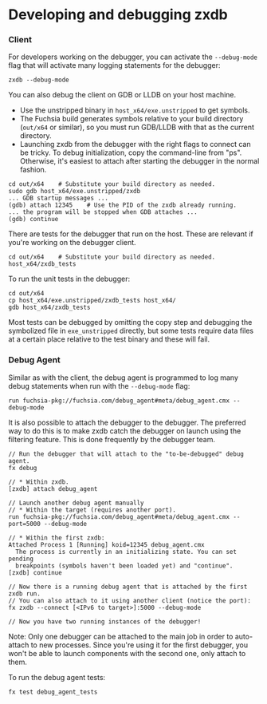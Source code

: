 # Developing and debugging zxdb

### Client

For developers working on the debugger, you can activate the `--debug-mode` flag that will activate
many logging statements for the debugger:

```
zxdb --debug-mode
```

You can also debug the client on GDB or LLDB on your host machine.

  * Use the unstripped binary in `host_x64/exe.unstripped` to get symbols.
  * The Fuchsia build generates symbols relative to your build directory (`out/x64` or similar), so
    you must run GDB/LLDB with that as the current directory.
  * Launching zxdb from the debugger with the right flags to connect can be tricky. To debug
    initialization, copy the command-line from "ps". Otherwise, it's easiest to attach after
    starting the debugger in the normal fashion.

```posix-terminal
cd out/x64    # Substitute your build directory as needed.
sudo gdb host_x64/exe.unstripped/zxdb
... GDB startup messages ...
(gdb) attach 12345    # Use the PID of the zxdb already running.
... the program will be stopped when GDB attaches ...
(gdb) continue
```

There are tests for the debugger that run on the host. These are relevant if you're working on the
debugger client.

```posix-terminal
cd out/x64    # Substitute your build directory as needed.
host_x64/zxdb_tests
```

To run the unit tests in the debugger:

```posix-terminal
cd out/x64
cp host_x64/exe.unstripped/zxdb_tests host_x64/
gdb host_x64/zxdb_tests
```

Most tests can be debugged by omitting the copy step and debugging the
symbolized file in `exe_unstripped` directly, but some tests require data files
at a certain place relative to the test binary and these will fail.

### Debug Agent

Similar as with the client, the debug agent is programmed to log many debug statements when run with
the `--debug-mode` flag:

```posix-terminal
run fuchsia-pkg://fuchsia.com/debug_agent#meta/debug_agent.cmx --debug-mode
```

It is also possible to attach the debugger to the debugger. The preferred way to do this is to make
zxdb catch the debugger on launch using the filtering feature. This is done frequently by the
debugger team.

```none {:.devsite-disable-click-to-copy}
// Run the debugger that will attach to the "to-be-debugged" debug agent.
fx debug

// * Within zxdb.
[zxdb] attach debug_agent

// Launch another debug agent manually
// * Within the target (requires another port).
run fuchsia-pkg://fuchsia.com/debug_agent#meta/debug_agent.cmx --port=5000 --debug-mode

// * Within the first zxdb:
Attached Process 1 [Running] koid=12345 debug_agent.cmx
  The process is currently in an initializing state. You can set pending
  breakpoints (symbols haven't been loaded yet) and "continue".
[zxdb] continue

// Now there is a running debug agent that is attached by the first zxdb run.
// You can also attach to it using another client (notice the port):
fx zxdb --connect [<IPv6 to target>]:5000 --debug-mode

// Now you have two running instances of the debugger!
```

Note: Only one debugger can be attached to the main job in order to auto-attach to new processes.
Since you're using it for the first debugger, you won't be able to launch components with the second
one, only attach to them.

To run the debug agent tests:

```posix-terminal
fx test debug_agent_tests
```
